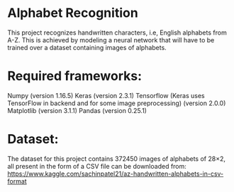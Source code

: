 # Alphabet Recognition
This project recognizes handwritten characters, i.e, English alphabets from A-Z. This is achieved by modeling a neural network that will have to be trained over a dataset containing images of alphabets.
# Required frameworks:
Numpy (version 1.16.5)
Keras (version 2.3.1)
Tensorflow (Keras uses TensorFlow in backend and for some image preprocessing) (version 2.0.0)
Matplotlib (version 3.1.1)
Pandas (version 0.25.1)
# Dataset:
The dataset for this project contains 372450 images of alphabets of 28×2, all present in the form of a CSV file can be downloaded from: https://www.kaggle.com/sachinpatel21/az-handwritten-alphabets-in-csv-format
